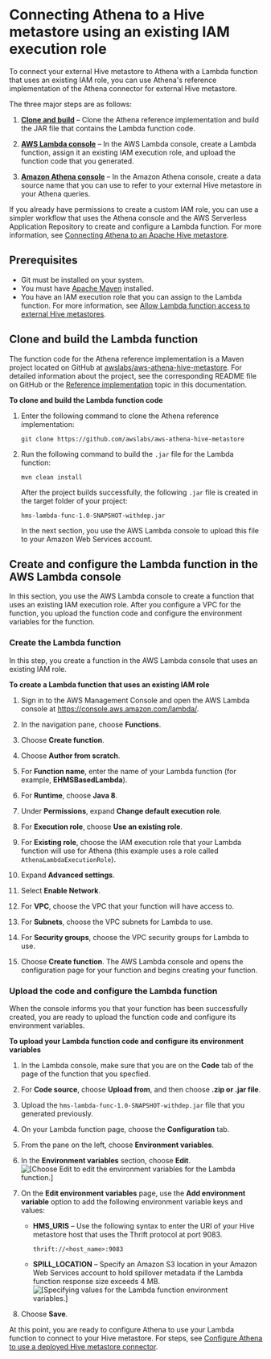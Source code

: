 # Connecting Athena to a Hive metastore using an existing IAM execution role<a name="connect-data-source-hive-existing-iam-role"></a>

To connect your external Hive metastore to Athena with a Lambda function that uses an existing IAM role, you can use Athena's reference implementation of the Athena connector for external Hive metastore\.

The three major steps are as follows:

1. **[Clone and build](#connect-data-source-hive-existing-iam-role-clone-and-build-the-lambda-function)** – Clone the Athena reference implementation and build the JAR file that contains the Lambda function code\.

1. **[AWS Lambda console](#connect-data-source-hive-existing-iam-role-aws-lambda-console)** – In the AWS Lambda console, create a Lambda function, assign it an existing IAM execution role, and upload the function code that you generated\.

1. **[Amazon Athena console](connect-data-source-hive-existing-lambda.md)** – In the Amazon Athena console, create a data source name that you can use to refer to your external Hive metastore in your Athena queries\.

If you already have permissions to create a custom IAM role, you can use a simpler workflow that uses the Athena console and the AWS Serverless Application Repository to create and configure a Lambda function\. For more information, see [Connecting Athena to an Apache Hive metastore](connect-to-data-source-hive-connecting-athena-to-an-apache-hive-metastore.md)\.

## Prerequisites<a name="connect-data-source-hive-existing-iam-role-prerequisites"></a>
+ Git must be installed on your system\.
+ You must have [Apache Maven](https://maven.apache.org/) installed\.
+ You have an IAM execution role that you can assign to the Lambda function\. For more information, see [Allow Lambda function access to external Hive metastores](hive-metastore-iam-access-lambda.md)\.

## Clone and build the Lambda function<a name="connect-data-source-hive-existing-iam-role-clone-and-build-the-lambda-function"></a>

The function code for the Athena reference implementation is a Maven project located on GitHub at [awslabs/aws\-athena\-hive\-metastore](https://github.com/awslabs/aws-athena-hive-metastore)\. For detailed information about the project, see the corresponding README file on GitHub or the [Reference implementation](datastores-hive-reference-implementation.md) topic in this documentation\.

**To clone and build the Lambda function code**

1. Enter the following command to clone the Athena reference implementation:

   ```
   git clone https://github.com/awslabs/aws-athena-hive-metastore
   ```

1. Run the following command to build the `.jar` file for the Lambda function:

   ```
   mvn clean install
   ```

   After the project builds successfully, the following `.jar` file is created in the target folder of your project:

   `hms-lambda-func-1.0-SNAPSHOT-withdep.jar`

   In the next section, you use the AWS Lambda console to upload this file to your Amazon Web Services account\.

## Create and configure the Lambda function in the AWS Lambda console<a name="connect-data-source-hive-existing-iam-role-aws-lambda-console"></a>

In this section, you use the AWS Lambda console to create a function that uses an existing IAM execution role\. After you configure a VPC for the function, you upload the function code and configure the environment variables for the function\.

### Create the Lambda function<a name="connect-data-source-hive-existing-iam-role-create-the-lambda-function"></a>

In this step, you create a function in the AWS Lambda console that uses an existing IAM role\.

**To create a Lambda function that uses an existing IAM role**

1. Sign in to the AWS Management Console and open the AWS Lambda console at [https://console\.aws\.amazon\.com/lambda/](https://console.aws.amazon.com/lambda/)\.

1. In the navigation pane, choose **Functions**\.

1. Choose **Create function**\.

1. Choose **Author from scratch**\.

1. For **Function name**, enter the name of your Lambda function \(for example, **EHMSBasedLambda**\)\.

1. For **Runtime**, choose **Java 8**\.

1. Under **Permissions**, expand **Change default execution role**\.

1. For **Execution role**, choose **Use an existing role**\.

1. For **Existing role**, choose the IAM execution role that your Lambda function will use for Athena \(this example uses a role called `AthenaLambdaExecutionRole`\)\.

1. Expand **Advanced settings**\.

1. Select **Enable Network**\.

1. For **VPC**, choose the VPC that your function will have access to\.

1. For **Subnets**, choose the VPC subnets for Lambda to use\.

1. For **Security groups**, choose the VPC security groups for Lambda to use\.

1. Choose **Create function**\. The AWS Lambda console and opens the configuration page for your function and begins creating your function\.

### Upload the code and configure the Lambda function<a name="connect-data-source-hive-existing-iam-role-upload-and-configure"></a>

When the console informs you that your function has been successfully created, you are ready to upload the function code and configure its environment variables\.

**To upload your Lambda function code and configure its environment variables**

1. In the Lambda console, make sure that you are on the **Code** tab of the page of the function that you specfied\.

1. For **Code source**, choose **Upload from**, and then choose **\.zip or \.jar file**\.

1. Upload the `hms-lambda-func-1.0-SNAPSHOT-withdep.jar` file that you generated previously\.

1. On your Lambda function page, choose the **Configuration** tab\.

1. From the pane on the left, choose **Environment variables**\.

1. In the **Environment variables** section, choose **Edit**\.  
![\[Choose Edit to edit the environment variables for the Lambda function.\]](http://docs.aws.amazon.com/athena/latest/ug/images/connect-data-source-hive-existing-iam-role-5.png)

1. On the **Edit environment variables** page, use the **Add environment variable** option to add the following environment variable keys and values:
   + **HMS\_URIS** – Use the following syntax to enter the URI of your Hive metastore host that uses the Thrift protocol at port 9083\.

     ```
     thrift://<host_name>:9083
     ```
   + **SPILL\_LOCATION** – Specify an Amazon S3 location in your Amazon Web Services account to hold spillover metadata if the Lambda function response size exceeds 4 MB\.  
![\[Specifying values for the Lambda function environment variables.\]](http://docs.aws.amazon.com/athena/latest/ug/images/connect-data-source-hive-existing-iam-role-6.png)

1. Choose **Save**\.

At this point, you are ready to configure Athena to use your Lambda function to connect to your Hive metastore\. For steps, see [Configure Athena to use a deployed Hive metastore connector](connect-data-source-hive-existing-lambda.md)\.